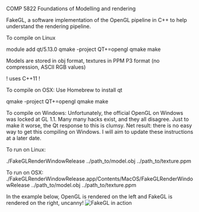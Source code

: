 COMP 5822 Foundations of Modelling and rendering

FakeGL, a software implementation of the OpenGL pipeline in C++ to help understand the rendering pipeline.

To compile on Linux

module add qt/5.13.0
qmake -project QT+=opengl
qmake
make

Models are stored in obj format, textures in PPM P3 format (no compression, ASCII RGB values)

! uses C++11 !

To compile on OSX:
Use Homebrew to install qt

qmake -project QT+=opengl
qmake
make

To compile on Windows:
Unfortunately, the official OpenGL on Windows was locked at GL 1.1.  Many many hacks exist, and they all disagree.
Just to make it worse, the Qt response to this is clumsy.  Net result: there is no easy way to get this compiling on Windows.
I will aim to update these instructions at a later date.

To run on Linux:

./FakeGLRenderWindowRelease ../path_to/model.obj ../path_to/texture.ppm

To run on OSX:
./FakeGLRenderWindowRelease.app/Contents/MacOS/FakeGLRenderWindowRelease  ../path_to/model.obj ../path_to/texture.ppm

In the example below, OpenGL is rendered on the left and FakeGL is rendered on the right, uncanny!
![FakeGL in action](https://media.giphy.com/media/OoNGvtadFlSEZoIlY4/giphy.gif)

